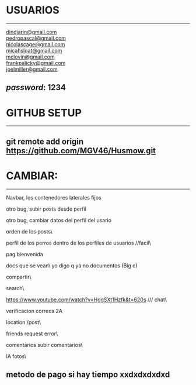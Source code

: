 # USUARIOS
----------------------------------------------------
dindjarin@gmail.com\
pedropascal@gmail.com\
nicolascage@gmail.com\
micahsloat@gmail.com\
mclovin@gmail.com\
frankpalicky@gmail.com\
joelmiller@gmail.com

*password*: 1234
----------------------------------------------------

# GITHUB SETUP
----------------------------------------------------
git remote add origin https://github.com/MGV46/Husmow.git
----------------------------------------------------

# CAMBIAR:
---------------------------------------------------
Navbar, los contenedores laterales fijos

otro bug, subir posts desde perfil

otro bug, cambiar datos del perfil del usario

orden de los posts\



perfil de los perros dentro de los perfiles de usuarios //facil\


pag bienvenida


docs que se vean\ yo digo q ya no documentos (Big c)


compartir\


search\

https://www.youtube.com/watch?v=HggSXt1Hzfk&t=620s  /// chat\

verificacion correos 2A

location /post\

friends request error\

comentarios subir comentarios\

IA fotos\



metodo de pago si hay tiempo xxdxdxdxdxd
-------------------------------------------------------
